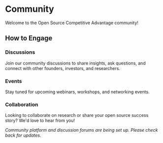 # Community

Welcome to the Open Source Competitive Advantage community!

## How to Engage

### Discussions
Join our community discussions to share insights, ask questions, and connect with other founders, investors, and researchers.

### Events
Stay tuned for upcoming webinars, workshops, and networking events.

### Collaboration
Looking to collaborate on research or share your open source success story? We'd love to hear from you!

*Community platform and discussion forums are being set up. Please check back for updates.*
